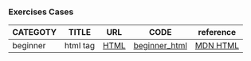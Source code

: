 ### Exercises Cases
|CATEGOTY|TITLE|URL|CODE|reference
|--|--|--|--|--|
|beginner|html tag|[HTML](https://aran-cho.github.io/publishing/cases/beginner_html_site_styled.html)|[beginner_html](./cases/beginner_html_site_styled.html)|[MDN HTML](https://developer.mozilla.org/ko/docs/Web/HTML)|

